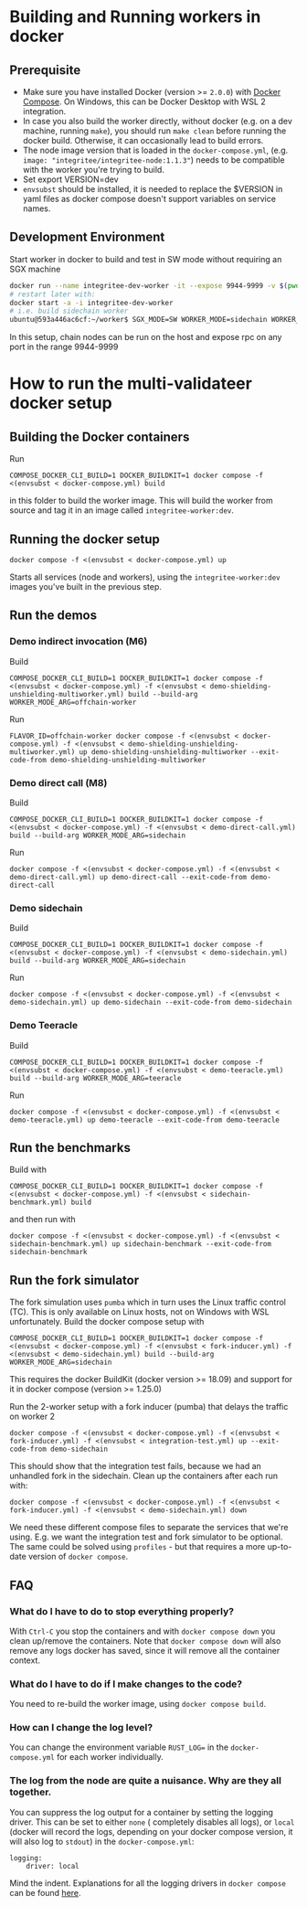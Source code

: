 # Building and Running workers in docker

## Prerequisite

* Make sure you have installed Docker (version >= `2.0.0`)
  with [Docker Compose](https://docs.docker.com/compose/install/). On Windows, this can be Docker Desktop with WSL 2
  integration.
* In case you also build the worker directly, without docker (e.g. on a dev machine, running `make`), you should
  run `make clean` before running the docker build. Otherwise, it can occasionally lead to build errors.
* The node image version that is loaded in the `docker-compose.yml`, (e.g. `image: "integritee/integritee-node:1.1.3"`)
  needs to be compatible with the worker you're trying to build.
* Set export VERSION=dev
* `envsubst` should be installed, it is needed to replace the $VERSION in yaml files as docker compose doesn't support
  variables on service names.

## Development Environment

Start worker in docker to build and test in SW mode without requiring an SGX machine

```bash
docker run --name integritee-dev-worker -it --expose 9944-9999 -v $(pwd):/home/ubuntu/worker -e MYUID=$(id -u) -e MYGUID=$(id -g) integritee/integritee-dev:0.2.2 /bin/bash
# restart later with:
docker start -a -i integritee-dev-worker
# i.e. build sidechain worker
ubuntu@593a446ac6cf:~/worker$ SGX_MODE=SW WORKER_MODE=sidechain WORKER_FEATURES=dcap make
```

In this setup, chain nodes can be run on the host and expose rpc on any port in the range 9944-9999

# How to run the multi-validateer docker setup

## Building the Docker containers

Run

```
COMPOSE_DOCKER_CLI_BUILD=1 DOCKER_BUILDKIT=1 docker compose -f <(envsubst < docker-compose.yml) build
```

in this folder to build the worker image. This will build the worker from source and tag it in an image
called `integritee-worker:dev`.

## Running the docker setup

```
docker compose -f <(envsubst < docker-compose.yml) up
``` 

Starts all services (node and workers), using the `integritee-worker:dev` images you've built in the previous step.

## Run the demos

### Demo indirect invocation (M6)

Build

```
COMPOSE_DOCKER_CLI_BUILD=1 DOCKER_BUILDKIT=1 docker compose -f <(envsubst < docker-compose.yml) -f <(envsubst < demo-shielding-unshielding-multiworker.yml) build --build-arg WORKER_MODE_ARG=offchain-worker
```

Run

```
FLAVOR_ID=offchain-worker docker compose -f <(envsubst < docker-compose.yml) -f <(envsubst < demo-shielding-unshielding-multiworker.yml) up demo-shielding-unshielding-multiworker --exit-code-from demo-shielding-unshielding-multiworker
```

### Demo direct call (M8)

Build

```
COMPOSE_DOCKER_CLI_BUILD=1 DOCKER_BUILDKIT=1 docker compose -f <(envsubst < docker-compose.yml) -f <(envsubst < demo-direct-call.yml) build --build-arg WORKER_MODE_ARG=sidechain
```

Run

```
docker compose -f <(envsubst < docker-compose.yml) -f <(envsubst < demo-direct-call.yml) up demo-direct-call --exit-code-from demo-direct-call
```

### Demo sidechain

Build

```
COMPOSE_DOCKER_CLI_BUILD=1 DOCKER_BUILDKIT=1 docker compose -f <(envsubst < docker-compose.yml) -f <(envsubst < demo-sidechain.yml) build --build-arg WORKER_MODE_ARG=sidechain
```

Run

```
docker compose -f <(envsubst < docker-compose.yml) -f <(envsubst < demo-sidechain.yml) up demo-sidechain --exit-code-from demo-sidechain
```

### Demo Teeracle

Build

```
COMPOSE_DOCKER_CLI_BUILD=1 DOCKER_BUILDKIT=1 docker compose -f <(envsubst < docker-compose.yml) -f <(envsubst < demo-teeracle.yml) build --build-arg WORKER_MODE_ARG=teeracle
```

Run

```
docker compose -f <(envsubst < docker-compose.yml) -f <(envsubst < demo-teeracle.yml) up demo-teeracle --exit-code-from demo-teeracle
```

## Run the benchmarks

Build with

```
COMPOSE_DOCKER_CLI_BUILD=1 DOCKER_BUILDKIT=1 docker compose -f <(envsubst < docker-compose.yml) -f <(envsubst < sidechain-benchmark.yml) build
```

and then run with

```
docker compose -f <(envsubst < docker-compose.yml) -f <(envsubst < sidechain-benchmark.yml) up sidechain-benchmark --exit-code-from sidechain-benchmark
```

## Run the fork simulator

The fork simulation uses `pumba` which in turn uses the Linux traffic control (TC). This is only available on Linux
hosts, not on Windows with WSL unfortunately.
Build the docker compose setup with

```
COMPOSE_DOCKER_CLI_BUILD=1 DOCKER_BUILDKIT=1 docker compose -f <(envsubst < docker-compose.yml) -f <(envsubst < fork-inducer.yml) -f <(envsubst < demo-sidechain.yml) build --build-arg WORKER_MODE_ARG=sidechain
```

This requires the docker BuildKit (docker version >= 18.09) and support for it in docker compose (version >= 1.25.0)

Run the 2-worker setup with a fork inducer (pumba) that delays the traffic on worker 2

```
docker compose -f <(envsubst < docker-compose.yml) -f <(envsubst < fork-inducer.yml) -f <(envsubst < integration-test.yml) up --exit-code-from demo-sidechain
```

This should show that the integration test fails, because we had an unhandled fork in the sidechain. Clean up the
containers after each run with:

```
docker compose -f <(envsubst < docker-compose.yml) -f <(envsubst < fork-inducer.yml) -f <(envsubst < demo-sidechain.yml) down
```

We need these different compose files to separate the services that we're using. E.g. we want the integration test and
fork simulator to be optional. The same could be solved using `profiles` - but that requires a more up-to-date version
of `docker compose`.

## FAQ

### What do I have to do to stop everything properly?

With `Ctrl-C` you stop the containers and with `docker compose down` you clean up/remove the containers. Note
that `docker compose down` will also remove any logs docker has saved, since it will remove all the container context.

### What do I have to do if I make changes to the code?

You need to re-build the worker image, using `docker compose build`.

### How can I change the log level?

You can change the environment variable `RUST_LOG=` in the `docker-compose.yml` for each worker individually.

### The log from the node are quite a nuisance. Why are they all together.

You can suppress the log output for a container by setting the logging driver. This can be set to either `none` (
completely disables all logs), or `local` (docker will record the logs, depending on your docker compose version, it
will also log to `stdout`) in the `docker-compose.yml`:

```
logging:
    driver: local
```

Mind the indent. Explanations for all the logging drivers in `docker compose` can be
found [here](https://docs.docker.com/config/containers/logging/local/).

